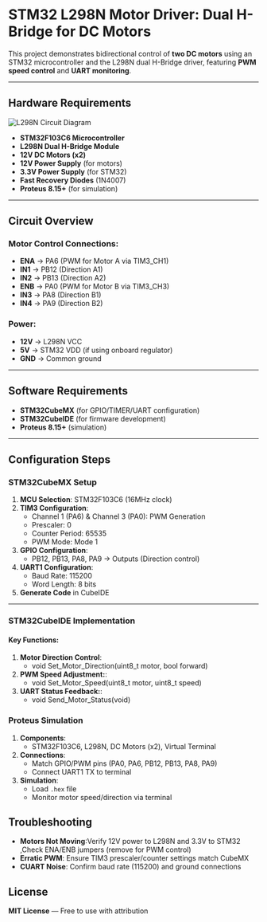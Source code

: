 # STM32 L298N Motor Driver: Dual H-Bridge for DC Motors  

This project demonstrates bidirectional control of **two DC motors** using an STM32 microcontroller and the L298N dual H-Bridge driver, featuring **PWM speed control** and **UART monitoring**.  

---

## Hardware Requirements  
![L298N Circuit Diagram](l298n_circuit.png)  
- **STM32F103C6 Microcontroller**  
- **L298N Dual H-Bridge Module**  
- **12V DC Motors (x2)**  
- **12V Power Supply** (for motors)  
- **3.3V Power Supply** (for STM32)  
- **Fast Recovery Diodes** (1N4007)  
- **Proteus 8.15+** (for simulation)  

---

## Circuit Overview  
### Motor Control Connections:  
- **ENA** → PA6 (PWM for Motor A via TIM3_CH1)  
- **IN1** → PB12 (Direction A1)  
- **IN2** → PB13 (Direction A2)  
- **ENB** → PA0 (PWM for Motor B via TIM3_CH3)  
- **IN3** → PA8 (Direction B1)  
- **IN4** → PA9 (Direction B2)  
### Power:  
- **12V** → L298N VCC  
- **5V** → STM32 VDD (if using onboard regulator)  
- **GND** → Common ground  

---

## Software Requirements  
- **STM32CubeMX** (for GPIO/TIMER/UART configuration)  
- **STM32CubeIDE** (for firmware development)  
- **Proteus 8.15+** (simulation)  

---

## Configuration Steps  

### STM32CubeMX Setup  
1. **MCU Selection**: STM32F103C6 (16MHz clock)  
2. **TIM3 Configuration**:  
   - Channel 1 (PA6) & Channel 3 (PA0): PWM Generation  
   - Prescaler: 0  
   - Counter Period: 65535  
   - PWM Mode: Mode 1  
3. **GPIO Configuration**:  
   - PB12, PB13, PA8, PA9 → Outputs (Direction control)  
4. **UART1 Configuration**:  
   - Baud Rate: 115200  
   - Word Length: 8 bits  
5. **Generate Code** in CubeIDE  

---

### STM32CubeIDE Implementation  
#### Key Functions:  
1. **Motor Direction Control**:  
    - void Set_Motor_Direction(uint8_t motor, bool forward)
2. **PWM Speed Adjustment:**:
    - void Set_Motor_Speed(uint8_t motor, uint8_t speed) 
3. **UART Status Feedback:**:
    - void Send_Motor_Status(void)

### Proteus Simulation  
1. **Components**:  
    - STM32F103C6, L298N, DC Motors (x2), Virtual Terminal
2. **Connections**:  
    - Match GPIO/PWM pins (PA0, PA6, PB12, PB13, PA8, PA9)
    - Connect UART1 TX to terminal
3. **Simulation**:  
   - Load `.hex` file  
   - Monitor motor speed/direction via terminal

## Troubleshooting  
- **Motors Not Moving**:Verify 12V power to L298N and 3.3V to STM32 ,Check ENA/ENB jumpers (remove for PWM control)
- **Erratic PWM**: Ensure TIM3 prescaler/counter settings match CubeMX
- **CUART Noise**: Confirm baud rate (115200) and ground connections


## License  
**MIT License** — Free to use with attribution  
